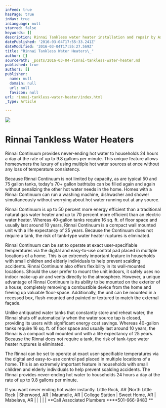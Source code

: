 ```yaml
---
inFeed: true
hasPage: true
inNav: true
inLanguage: null
starred: false
keywords: []
description: Rinnai Tankless water heater installation and repair by Associated Plumbers 501-666-9483
datePublished: '2016-03-04T17:55:33.241Z'
dateModified: '2016-03-04T17:55:27.569Z'
title: "Rinnai Tankless Water Heaters\_"
author: []
sourcePath: _posts/2016-03-04-rinnai-tankless-water-heater.md
published: true
authors: []
publisher:
  name: null
  domain: null
  url: null
  favicon: null
url: rinnai-tankless-water-heater/index.html
_type: Article

---
```

![](https://imgflo.herokuapp.com/graph/vahj1ThiexotieMo/e827f286cca78e425112dc1aae1a0f2e/passthrough.jpg?height=365&input=https%3A%2F%2Fs3-us-west-2.amazonaws.com%2Fthe-grid-img%2Fp%2Fe41ed41abb0597588b3b394bd644f2f1ac91c7c5.jpg&width=750)

# Rinnai Tankless Water Heaters 

Rinnai Continuum provides never-ending hot water to households 24 hours a day at the rate of up to 9.8 gallons per minute.
This unique feature allows homeowners the luxury of using multiple hot water sources at once without any loss of temperature consistency. 

Because Rinnai Continuum is not limited by capacity, as are typical 50 and 75 gallon tanks, today's 70+ gallon bathtubs can be filled again and again without penalizing the other hot water needs in the home.
Homes with a Rinnai Continuum can run a washing machine, dishwasher and shower simultaneously without worrying about hot water running out at any source. 

Rinnai Continuum is up to 50 percent more energy efficient than a traditional natural gas water heater and up to 70 percent more efficient than an electric water heater. Whereas 40-gallon tanks require 16 sq. ft. of floor space and usually last around 10 years, Rinnai Continuum is a compact wall mounted unit with a life expectancy of 25 years. Because the Continuum does not require a tank, the risk of tank-type water heater ruptures is eliminated. 

Rinnai Continuum can be set to operate at exact user-specifiable temperatures via the digital and easy-to-use control pad placed in multiple locations of a home. This is an extremely important feature in households with small children and elderly individuals to help prevent scalding accidents. Rinnai Continuum also offers flexibility in its wall-mounted locations. Should the user prefer to mount the unit indoors, it safely uses no indoor make-up air and vents directly to the atmosphere. However, a unique advantage of Rinnai Continuum is its ability to be mounted on the exterior of a house, completely removing a combustible device from the home and freeing up valuable floor-space. Additionally, the unit can be mounted in a recessed box, flush-mounted and painted or textured to match the external façade. 

Unlike antiquated water tanks that constantly store and reheat water, the Rinnai shuts off automatically when the water source tap is closed, providing its users with significant energy cost savings. Whereas 40-gallon tanks require 16 sq. ft. of floor space and usually last around 10 years, the Rinnai is a compact wall mounted unit with a life expectancy of 25 years. Because the Rinnai does not require a tank, the risk of tank-type water heater ruptures is eliminated. 

The Rinnai can be set to operate at exact user-specifiable temperatures via the digital and easy-to-use control pad placed in multiple locations of a home. This is an extremely important feature in households with small children and elderly individuals to help prevent scalding accidents.
The Rinnai provides never-ending hot water to households 24 hours a day at the rate of up to 9.8 gallons per minute.

If you want never ending hot water instantly. Little Rock, AR |North Little Rock | Sherwood, AR | Maumelle, AR | College Station | Sweet Home, AR | Mabelave, AR | | | | | **Call Associated Plumbers ****501-666-9483 **